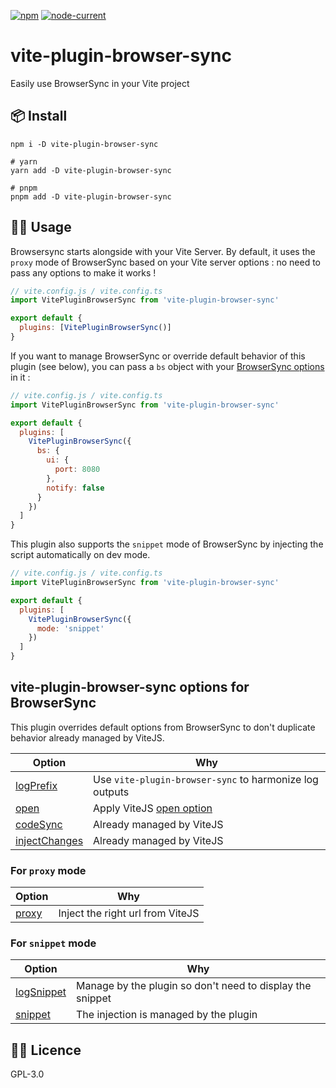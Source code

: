 [![npm](https://img.shields.io/npm/v/vite-plugin-browser-sync)](https://github.com/Applelo/vite-plugin-browser-sync) [![node-current](https://img.shields.io/node/v/vite-plugin-browser-sync)](https://nodejs.org/)

# vite-plugin-browser-sync

Easily use BrowserSync in your Vite project

## 📦 Install

```
npm i -D vite-plugin-browser-sync

# yarn
yarn add -D vite-plugin-browser-sync

# pnpm
pnpm add -D vite-plugin-browser-sync
```

## 👨‍💻 Usage

Browsersync starts alongside with your Vite Server. By default, it uses the `proxy` mode of BrowserSync based on your Vite server options : no need to pass any options to make it works !

```js
// vite.config.js / vite.config.ts
import VitePluginBrowserSync from 'vite-plugin-browser-sync'

export default {
  plugins: [VitePluginBrowserSync()]
}
```

If you want to manage BrowserSync or override default behavior of this plugin (see below), you can pass a `bs` object with your [BrowserSync options](https://browsersync.io/docs/options) in it :

```js
// vite.config.js / vite.config.ts
import VitePluginBrowserSync from 'vite-plugin-browser-sync'

export default {
  plugins: [
    VitePluginBrowserSync({
      bs: {
        ui: {
          port: 8080
        },
        notify: false
      }
    })
  ]
}
```

This plugin also supports the `snippet` mode of BrowserSync by injecting the script automatically on dev mode.

```js
// vite.config.js / vite.config.ts
import VitePluginBrowserSync from 'vite-plugin-browser-sync'

export default {
  plugins: [
    VitePluginBrowserSync({
      mode: 'snippet'
    })
  ]
}
```

## vite-plugin-browser-sync options for BrowserSync

This plugin overrides default options from BrowserSync to don't duplicate behavior already managed by ViteJS.

| Option                                                                    | Why                                                                                   |
| ------------------------------------------------------------------------- | ------------------------------------------------------------------------------------- |
| [logPrefix](https://browsersync.io/docs/options#option-logPrefix)         | Use `vite-plugin-browser-sync` to harmonize log outputs                               |
| [open](https://browsersync.io/docs/options#option-open)                   | Apply ViteJS [open option](https://vitejs.dev/config/server-options.html#server-open) |
| [codeSync](https://browsersync.io/docs/options#option-codeSync)           | Already managed by ViteJS                                                             |
| [injectChanges](https://browsersync.io/docs/options#option-injectChanges) | Already managed by ViteJS                                                             |

### For `proxy` mode

| Option                                                    | Why                              |
| --------------------------------------------------------- | -------------------------------- |
| [proxy](https://browsersync.io/docs/options#option-proxy) | Inject the right url from ViteJS |

### For `snippet` mode

| Option                                                              | Why                                                       |
| ------------------------------------------------------------------- | --------------------------------------------------------- |
| [logSnippet](https://browsersync.io/docs/options#option-logSnippet) | Manage by the plugin so don't need to display the snippet |
| [snippet](https://browsersync.io/docs/options#option-snippet)       | The injection is managed by the plugin                    |

## 👨‍💼 Licence

GPL-3.0
